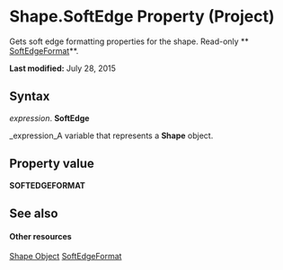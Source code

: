 
# Shape.SoftEdge Property (Project)
Gets soft edge formatting properties for the shape. Read-only  ** [SoftEdgeFormat](http://msdn.microsoft.com/en-us/library/office/ff863361%28v=office.15%29)**.

 **Last modified:** July 28, 2015


## Syntax

 _expression_. **SoftEdge**

 _expression_A variable that represents a  **Shape** object.


## Property value

 **SOFTEDGEFORMAT**


## See also


#### Other resources


 [Shape Object](d2b32bcd-5595-a4a7-9772-feb25fd0103a.md)
 [SoftEdgeFormat](http://msdn.microsoft.com/en-us/library/office/ff863361%28v=office.15%29)
